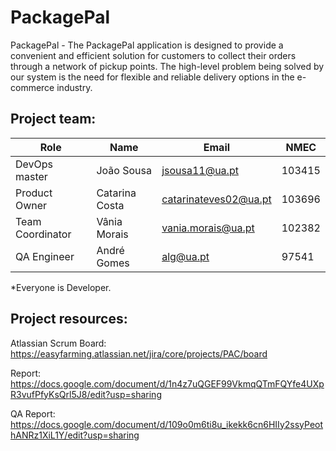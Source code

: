# PackagePal

PackagePal - The PackagePal application is designed to provide a convenient and efficient solution for customers to collect their orders through a network of pickup points. The high-level problem being solved by our system is the need for flexible and reliable delivery options in the e-commerce industry.


## Project team:

| Role 	        |Name 	          |Email 	                  |NMEC   |
|---------------|-----------------|-------------------------|-------|
| DevOps master        |João Sousa 	    |jsousa11@ua.pt 	        |103415 |
| Product Owner     |Catarina Costa	|catarinateves02@ua.pt |103696  |
| Team Coordinator  |Vânia Morais     |vania.morais@ua.pt       |102382 |
| QA Engineer     |André Gomes	|alg@ua.pt |97541  |

*Everyone is Developer.

## Project resources:

Atlassian Scrum Board: https://easyfarming.atlassian.net/jira/core/projects/PAC/board

Report: https://docs.google.com/document/d/1n4z7uQGEF99VkmqQTmFQYfe4UXpR3vufPfyKsQrl5J8/edit?usp=sharing

QA Report: https://docs.google.com/document/d/109o0m6ti8u_ikekk6cn6HIIy2ssyPeothANRz1XiL1Y/edit?usp=sharing

